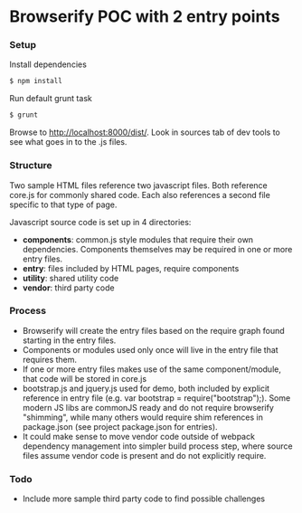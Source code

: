 # Browserify POC with 2 entry points

### Setup
Install dependencies
```sh
$ npm install
```
Run default grunt task
```sh
$ grunt
```

Browse to <a href="http://localhost:8000/dist/" target="_blank">http://localhost:8000/dist/</a>.
Look in sources tab of dev tools to see what goes in to the .js files.

### Structure
Two sample HTML files reference two javascript files. Both reference core.js for commonly shared code. Each also references a second file specific to that type of page.

Javascript source code is set up in 4 directories:
* **components**: common.js style modules that require their own dependencies. Components themselves may be required in one or more entry files.
* **entry**: files included by HTML pages, require components
* **utility**: shared utility code
* **vendor**: third party code

### Process
* Browserify will create the entry files based on the require graph found starting in the entry files. 
* Components or modules used only once will live in the entry file that requires them. 
* If one or more entry files makes use of the same component/module, that code will be stored in core.js
* bootstrap.js and jquery.js used for demo, both included by explicit reference in entry file (e.g. var bootstrap = require("bootstrap");). Some modern JS libs are commonJS ready and do not require browserify "shimming", while many others would require shim references in package.json (see project package.json for entries).
* It could make sense to move vendor code outside of webpack dependency management into simpler build process step, where source files assume vendor code is present and do not explicitly require.

### Todo
* Include more sample third party code to find possible challenges
